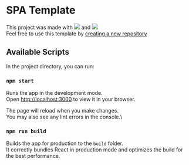 # SPA Template

This project was made with <img src="https://img.shields.io/badge/-React-000000?style=flat&logo=react&logoColor=00c8ff"> and <img src="https://img.shields.io/badge/-Bootstrap-563D7C?style=flat&logo=bootstrap&logoColor=white">\
Feel free to use this template by [creating a new repository](https://github.com/new?template_name=template-spa&template_owner=matiasgomez05)


## Available Scripts

In the project directory, you can run:

### `npm start`

Runs the app in the development mode.\
Open [http://localhost:3000](http://localhost:3000) to view it in your browser.

The page will reload when you make changes.\
You may also see any lint errors in the console.\

### `npm run build`

Builds the app for production to the `build` folder.\
It correctly bundles React in production mode and optimizes the build for the best performance.
